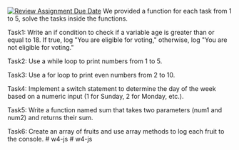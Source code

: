 [![Review Assignment Due Date](https://classroom.github.com/assets/deadline-readme-button-24ddc0f5d75046c5622901739e7c5dd533143b0c8e959d652212380cedb1ea36.svg)](https://classroom.github.com/a/fPKjrLns)
We provided a function for each task from 1 to 5, solve the tasks inside the functions.

Task1: Write an if condition to check if a variable age is greater than or equal to 18. If true, log "You are eligible for voting," otherwise, log "You are not eligible for voting."

Task2: Use a while loop to print numbers from 1 to 5.

Task3: Use a for loop to print even numbers from 2 to 10.

Task4: Implement a switch statement to determine the day of the week based on a numeric input (1 for Sunday, 2 for Monday, etc.).

Task5: Write a function named sum that takes two parameters (num1 and num2) and returns their sum.

Task6: Create an array of fruits and use array methods to log each fruit to the console.
#   w 4 - j s  
 #   w 4 - j s  
 